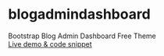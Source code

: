 # blogadmindashboard
Bootstrap Blog Admin Dashboard Free Theme<br>
[Live demo & code snippet
](https://therichpost.com/bootstrap-blog-admin-dashboard-free-theme/)
